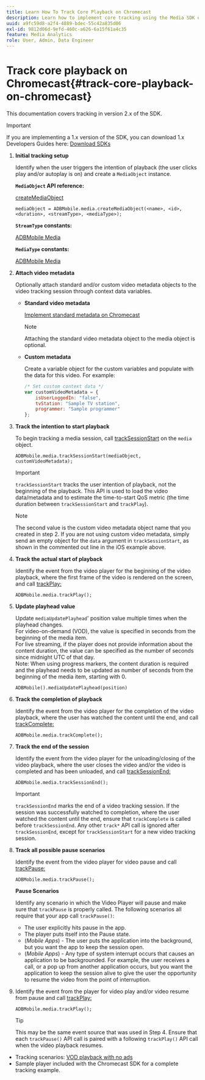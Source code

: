 ```yaml
---
title: Learn How To Track Core Playback on Chromecast
description: Learn how to implement core tracking using the Media SDK on Chromecast.
uuid: a9fc59d8-a2f4-4889-bdec-55c42a835d06
exl-id: 9812d06d-9efd-460c-a626-6a15f61a4c35
feature: Media Analytics
role: User, Admin, Data Engineer
---
```

# Track core playback on Chromecast{#track-core-playback-on-chromecast}

This documentation covers tracking in version 2.x of the SDK.

>[!IMPORTANT]
>
>If you are implementing a 1.x version of the SDK, you can download 1.x Developers Guides here: [Download SDKs](/help/getting-started/download-sdks.md)

1. **Initial tracking setup**

    Identify when the user triggers the intention of playback (the user clicks play and/or autoplay is on) and create a `MediaObject` instance.

    **`MediaObject` API reference:**

    [createMediaObject](https://adobe-marketing-cloud.github.io/media-sdks/reference/chromecast/ADBMobile.media.html#.createMediaObject)

    ```
    mediaObject = ADBMobile.media.createMediaObject(<name>, <id>, <duration>, <streamType>, <mediaType>);
    ```

    **`StreamType` constants:**

    [ADBMobile Media](https://adobe-marketing-cloud.github.io/media-sdks/reference/chromecast/ADBMobile.media.html#.StreamType)

    **`MediaType` constants:**

    [ADBMobile Media](https://adobe-marketing-cloud.github.io/media-sdks/reference/chromecast/ADBMobile.media.html#.MediaType)

1. **Attach video metadata**

    Optionally attach standard and/or custom video metadata objects to the video tracking session through context data variables.

    * **Standard video metadata**

       [Implement standard metadata on Chromecast](/help/use-cases/track-av-playback/impl-std-metadata/impl-std-metadata-chromecast.md)     

       >[!NOTE]
       >
       >Attaching the standard video metadata object to the media object is optional.

    * **Custom metadata**

       Create a variable object for the custom variables and populate with the data for this video. For example:

       ```js    
       /* Set custom context data */
       var customVideoMetadata = {
           isUserLoggedIn: "false",
           tvStation: "Sample TV station",
           programmer: "Sample programmer"
       };
       ```

1. **Track the intention to start playback**

    To begin tracking a media session, call [trackSessionStart](https://adobe-marketing-cloud.github.io/media-sdks/reference/chromecast/ADBMobile.media.html#.trackSessionStart) on the `media` object.

    ```
    ADBMobile.media.trackSessionStart(mediaObject, customVideoMetadata);
    ```

    >[!IMPORTANT]
    >
    >`trackSessionStart` tracks the user intention of playback, not the beginning of the playback. This API is used to load the video data/metadata and to estimate the time-to-start QoS metric (the time duration between `trackSessionStart` and `trackPlay`).

    >[!NOTE]
    >
    >The second value is the custom video metadata object name that you created in step 2. If you are not using custom video metadata, simply send an empty object for the `data` argument in `trackSessionStart`, as shown in the commented out line in the iOS example above.

1. **Track the actual start of playback**

    Identify the event from the video player for the beginning of the video playback, where the first frame of the video is rendered on the screen, and call [trackPlay:](https://adobe-marketing-cloud.github.io/media-sdks/reference/chromecast/ADBMobile.media.html#.trackPlay)

    ```
    ADBMobile.media.trackPlay();
    ```
    
1. **Update playhead value**

    Update `mediaUpdatePlayhead`' position value multiple times when the playhead changes. <br /> For video-on-demand (VOD), the value is specified in seconds from the beginning of the media item. <br /> For live streaming, if the player does not provide information about the content duration, the value can be specified as the number of seconds since midnight UTC of that day. <br />  Note: When using progress markers, the content duration is required and the playhead needs to be updated as number of seconds from the beginning of the media item, starting with 0.

    ```
    ADBMobile().mediaUpdatePlayhead(position)
    ```

1. **Track the completion of playback**

    Identify the event from the video player for the completion of the video playback, where the user has watched the content until the end, and call [trackComplete:](https://adobe-marketing-cloud.github.io/media-sdks/reference/chromecast/ADBMobile.media.html#.trackComplete)

    ```
    ADBMobile.media.trackComplete();
    ```

1. **Track the end of the session**

    Identify the event from the video player for the unloading/closing of the video playback, where the user closes the video and/or the video is completed and has been unloaded, and call [trackSessionEnd:](https://adobe-marketing-cloud.github.io/media-sdks/reference/chromecast/ADBMobile.media.html#.trackSessionEnd)

    ```
    ADBMobile.media.trackSessionEnd();
    ```

    >[!IMPORTANT]
    >
    >`trackSessionEnd` marks the end of a video tracking session. If the session was successfully watched to completion, where the user watched the content until the end, ensure that `trackComplete` is called before `trackSessionEnd`. Any other `track*` API call is ignored after `trackSessionEnd`, except for `trackSessionStart` for a new video tracking session.

1. **Track all possible pause scenarios**

    Identify the event from the video player for video pause and call [trackPause:](https://adobe-marketing-cloud.github.io/media-sdks/reference/chromecast/ADBMobile.media.html#.trackPause)

    ```
    ADBMobile.media.trackPause();
    ```

    **Pause Scenarios**

    Identify any scenario in which the Video Player will pause and make sure that `trackPause` is properly called. The following scenarios all require that your app call `trackPause()`:

    * The user explicitly hits pause in the app.
    * The player puts itself into the Pause state.
    * (*Mobile Apps*) - The user puts the application into the background, but you want the app to keep the session open.
    * (*Mobile Apps*) - Any type of system interrupt occurs that causes an application to be backgrounded. For example, the user receives a call, or a pop up from another application occurs, but you want the application to keep the session alive to give the user the opportunity to resume the video from the point of interruption.

1. Identify the event from the player for video play and/or video resume from pause and call [trackPlay:](https://adobe-marketing-cloud.github.io/media-sdks/reference/chromecast/ADBMobile.media.html#.trackComplete)

    ```
    ADBMobile.media.trackPlay();
    ```

    >[!TIP]
    >
    >This may be the same event source that was used in Step 4. Ensure that each `trackPause()` API call is paired with a following `trackPlay()` API call when the video playback resumes.

* Tracking scenarios: [VOD playback with no ads](/help/use-cases/tracking-scenarios/vod-no-intrs-details.md)
* Sample player included with the Chromecast SDK for a complete tracking example.
